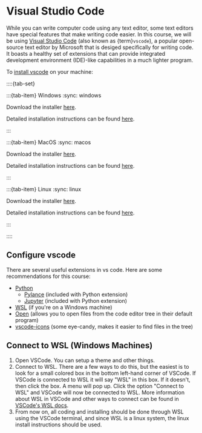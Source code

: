 # Visual Studio Code

While you can write computer code using any text editor, some text editors have
special features that make writing code easier.  In this course, we will be
using [Visual Studio Code](https://code.visualstudio.com) (also known as
{term}`vscode`), a popular open-source text editor by Microsoft that is desiged
specifically for writing code. It boasts a healthy set of extensions that 
can provide integrated development environment (IDE)-like capabilities in a 
much lighter program.

To [install vscode](https://code.visualstudio.com/docs/setup/setup-overview) on
your machine:

::::{tab-set}

:::{tab-item} Windows
:sync: windows

Download the installer [here](https://code.visualstudio.com/Download).

Detailed installation instructions can be found
[here](https://code.visualstudio.com/docs/setup/windows).

:::

:::{tab-item} MacOS
:sync: macos

Download the installer [here](https://code.visualstudio.com/Download).

Detailed installation instructions can be found
[here](https://code.visualstudio.com/docs/setup/mac).

:::

:::{tab-item} Linux
:sync: linux

Download the installer [here](https://code.visualstudio.com/Download).

Detailed installation instructions can be found
[here](https://code.visualstudio.com/docs/setup/linux).

:::

::::

## Configure vscode

There are several useful extensions in vs code. Here are some recommendations
for this course:

* [Python](https://marketplace.visualstudio.com/items?itemName=ms-python.python)
    * [Pylance](https://marketplace.visualstudio.com/items?itemName=ms-python.vscode-pylance) (included with Python extension)
    * [Jupyter](https://marketplace.visualstudio.com/items?itemName=ms-toolsai.jupyter) (included with Python extension)
* [WSL](https://marketplace.visualstudio.com/items?itemName=ms-vscode-remote.remote-wsl) (if you're on a Windows machine)
* [Open](https://marketplace.visualstudio.com/items?itemName=sandcastle.vscode-open) (allows you to open files from the code editor tree in their default program)
* [vscode-icons](https://marketplace.visualstudio.com/items?itemName=vscode-icons-team.vscode-icons) (some eye-candy, makes it easier to find files in the tree)

## Connect to WSL (Windows Machines)

1. Open VSCode. You can setup a theme and other things. 
1. Connect to WSL. There are a few ways to do this, but the easiest is to look
   for a small colored box in the bottom left-hand corner of VSCode. If VSCode
   is connected to WSL it will say "WSL" in this box. If it doesn't, then click
   the box. A menu will pop up. Click the option "Connect to WSL" and VSCode
   will now be connected to WSL. More information about WSL in VSCode and other
   ways to connect can be found in [VSCode's WSL docs](https://code.visualstudio.com/docs/remote/wsl#_open-a-remote-folder-or-workspace). 
1. From now on, all coding and installing should be done through WSL using the
   VSCode terminal, and since WSL is a linux system, the linux install
   instructions should be used.
